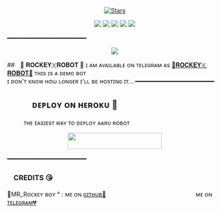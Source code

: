 <p align="center">
    <a href="https://github.com/rock831/AARUROBOT/stargazers"><img src="https://img.shields.io/github/stars/rock831/AARUROBOT?label=Stars&style=flat-square&logo=github&color=F10070" alt="Stars" /></a>
</p>
<p align="center">
    <a href="https://github.com/rock831/AARUROBOT"> <img src="https://img.shields.io/github/repo-size/rock831/AARUROBOT?color=orange&logo=github&logoColor=green&style=for-the-badge" /></a>
    <a href="https://github.com/rock831/AARUROBOT/commits/prince"> <img src="https://img.shields.io/github/last-commit/rock831/AARUROBOT?color=blue&logo=github&logoColor=green&style=for-the-badge" /></a>
    <a href="https://github.com/rock831/AARUROBOT/issues"> <img src="https://img.shields.io/github/issues/rock831/AARUROBOT?color=blueviolet&logo=github&logoColor=green&style=for-the-badge" /></a>
    <a href="https://github.com/rock831/AARUROBOT/network/members"> <img src="https://img.shields.io/github/forks/rock831/AARUROBOT?color=red&logo=github&logoColor=green&style=for-the-badge" /></a>  
    <a href="https://pypi.org/project/Telethon/"> <img src="https://img.shields.io/pypi/v/telethon?color=yellow&label=telethon&logo=python&logoColor=green&style=for-the-badge" /></a>
</p>
━━━━━━━━━━━━━━━━━━━━━━
<p align="center">
  <img src="https://te.legra.ph/file/0a04881341f1e1bf99a5a.jpg">
</p>

##ㅤ🖤 𝐑𝐎𝐂𝐊𝐄𝐘🇽𝐑𝐎𝐁𝐎𝐓 🖤
ɪ ᴀᴍ ᴀᴠᴀɪʟᴀʙʟᴇ ᴏɴ ᴛᴇʟᴇɢʀᴀᴍ ᴀs [💞𝐑𝐎𝐂𝐊𝐄𝐘🇽 𝐑𝐎𝐁𝐎𝐓​💞](https://t.me/ROCKEY_X_BOT)
ᴛʜɪs ɪs ᴀ ᴅᴇᴍᴏ ʙᴏᴛ <br> ɪ ᴅᴏɴ'ᴛ ᴋɴᴏᴡ нσω ʟᴏɴɢᴇʀ ɪ'ʟʟ вε ʜᴏsᴛɪɴɢ ɪᴛ​...
━━━━━━━━━━━━━━━━━━━━━━
## ㅤㅤㅤᴅᴇᴘʟᴏʏ ᴏɴ ʜᴇʀᴏᴋᴜ​ 🚀
ㅤㅤㅤᴛʜᴇ ᴇᴀsɪᴇsᴛ ᴡᴀʏ ᴛᴏ ᴅᴇᴘʟᴏʏ ᴀᴀʀᴜ ʀᴏʙᴏᴛ​
<p align="center"><a href="https://heroku.com/deploy?template=https://github.com/BANNA-XD143/AARUROBOT"> <img src="https://img.shields.io/badge/Deploy%20To%20Heroku-black?style=for-the-badge&logo=heroku" width="220" height="38.45"/></a></p>
 ━━━━━━━━━━━━━━━━━━━━━━

### ㅤCREDITS 😘

🖤MR_Rᴏᴄᴋᴇʏ ʙᴏʏ °  : ᴍᴇ ᴏɴ [ɢɪᴛʜᴜʙ💞](https://github.com/rock831)ㅤㅤㅤㅤㅤㅤㅤㅤㅤㅤㅤㅤㅤㅤㅤㅤ ᴍᴇ ᴏɴ [ᴛᴇʟᴇɢʀᴀᴍ💔](https://telegram.me/MR_ROCKEY_BOY)
